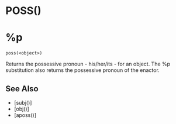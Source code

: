 # POSS()
# %p
`poss(<object>)`

  Returns the possessive pronoun - his/her/its - for an object. The %p substitution also returns the possessive pronoun of the enactor.


## See Also
- [subj()]
- [obj()]
- [aposs()]

